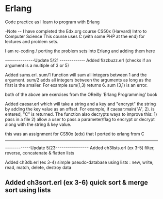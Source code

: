 Erlang
======

Code practice as I learn to program with Erlang


-Note -- I have completed the Edx.org course CS50x (Harvard) Intro to Computer Science
This course uses C (with some PHP at the end) for lectures and problem sets.

I am re-coding / porting the problem sets into Erlang and adding them here

---------------Update 5/21 -------------
Added fizzbuzz.erl (checks if an argument is a multiple of 3 or 5)

Added sums.erl. sum/1 function will sum all integers between 1 and the argument. sum/2 adds all integers 
between the arguments as long as the first is the smaller. For example sum(1,3) returns 6. sum (3,1) is an error.

both of the above are exercises from the OReilly 'Erlang Programming' book

Added caesar.erl which will take a string and a key and "encrypt" the string by adding the key value as an offset.
For example, if caesar:main("A", 2). is entered, "C" is returned.  The function also decrypts
ways to improve this: 1) pass in a file 2) allow a user to pass a parameter/flag to encrypt or decrypt along with the
string & key value.  

this was an assignment for CS50x (edx) that I ported to erlang from C

-----------------------------------------
-------------Update 5/23-----------------
Added ch3lists.erl (ex 3-5) filter, reverse, concatenate & flatten lists

Added ch3db.erl (ex 3-4) simple pseudo-database using lists : new, write, read, match, delete, destroy data

Added ch3sort.erl (ex 3-6) quick sort & merge sort using lists 
-----------------------------------------
